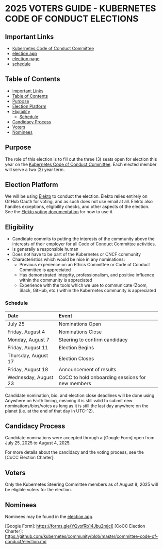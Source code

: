 # 2025 VOTERS GUIDE - KUBERNETES CODE OF CONDUCT ELECTIONS

## Important Links

- [Kubernetes Code of Conduct Committee]
- [election app]
- [election page]
- [schedule](#schedule)

## Table of Contents

- [Important Links](#important-links)
- [Table of Contents](#table-of-contents)
- [Purpose](#purpose)
- [Election Platform](#election-platform)
- [Eligibility](#eligibility)
  - [Schedule](#schedule)
- [Candidacy Process](#candidacy-process)
- [Voters](#voters)
- [Nominees](#nominees)

## Purpose

The role of this election is to fill out the three (3) seats open for election
this year on the [Kubernetes Code of Conduct Committee]. Each elected
member will serve a two (2) year term.

<!-- TODO(cocc): Add blurb about election timing -->

## Election Platform

We will be using [Elekto] to conduct the election. Elekto relies entirely on GitHub Oauth for
voting, and as such does not use email at all. Elekto also handles exceptions,
eligibility checks, and other aspects of the election. See the [Elekto voting documentation]
for how to use it.

## Eligibility

- Candidate commits to putting the interests of the community above the interests of their employer for all Code of Conduct Committee activities.
- Is generally a responsible human
- Does not have to be part of the Kubernetes or CNCF community
- Characteristics which would be nice in any nominations:
  - Previous experience on an Ethics Committee or Code of Conduct Committee is appreciated
  - Has demonstrated integrity, professionalism, and positive influence within the community is appreciated
  - Experience with the tools which we use to communicate (Zoom, Slack, GitHub, etc.) within the Kubernetes community is appreciated

### Schedule

<!-- TODO(cocc): Fix election dates -->
| Date                    | Event                                             |
|:------------------------|:--------------------------------------------------|
| July 25                 | Nominations Open                                  |
| Friday, August 4        | Nominations Close                                 |
| Monday, August 7        | Steering to confirm candidacy                     |
| Friday, August 11       | Election Begins                                   |
| Thursday, August 17     | Election Closes                                   |
| Friday, August 18       | Announcement of results                           |
| Wednesday, August 23    | CoCC to hold onboarding sessions for new members  |

Candidate nomination, bio, and election close deadlines will be done using Anywhere on Earth timing, meaning it is still valid to submit new nominations/bios/votes as long as it is still the last day anywhere on the planet (i.e. at the end of that day in UTC-12).

## Candidacy Process

<!-- TODO(cocc): Fix election dates -->
Candidate nominations were accepted through a [Google Form] open from July 25, 2025 to August 4, 2025.

For more details about the candidacy and the voting process, see the [CoCC Election Charter].

## Voters

<!-- TODO(cocc): Fix election dates -->
Only the Kubernetes Steering Committee members as of August 8, 2025 will be eligible voters for the election.

## Nominees

Nominees may be found in the [election app].

[Kubernetes Code of Conduct Committee]: https://github.com/kubernetes/community/blob/master/committee-code-of-conduct
[election app]: https://elections.k8s.io
[election page]: https://elections.k8s.io/app/elections/code-of-conduct---2025
[Elekto]: https://elekto.dev
[Elekto voting documentation]: https://elekto.dev/docs/voting/
[Google Form]: https://forms.gle/YQvofRb14Jbu2mjc6 <!-- TODO(cocc): Generate new candidate submission form -->
[CoCC Election Charter]: https://github.com/kubernetes/community/blob/master/committee-code-of-conduct/election.md
